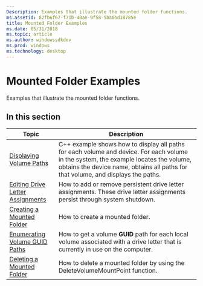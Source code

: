 ```yaml
---
Description: Examples that illustrate the mounted folder functions.
ms.assetid: 82fb6f67-f71b-40ae-9f58-5ba0bd18785e
title: Mounted Folder Examples
ms.date: 05/31/2018
ms.topic: article
ms.author: windowssdkdev
ms.prod: windows
ms.technology: desktop
---
```


# Mounted Folder Examples

Examples that illustrate the mounted folder functions.

## In this section



| Topic                                                                               | Description                                                                                                                                                                                                                          |
|-------------------------------------------------------------------------------------|--------------------------------------------------------------------------------------------------------------------------------------------------------------------------------------------------------------------------------------|
| [Displaying Volume Paths](displaying-volume-paths.md)<br/>                   | C++ example shows how to display all paths for each volume and device. For each volume in the system, the example locates the volume, obtains the device name, obtains all paths for that volume, and displays the paths.<br/> |
| [Editing Drive Letter Assignments](editing-drive-letter-assignments.md)<br/> | How to add or remove persistent drive letter assignments. These drive letter assignments persist through system shutdown.<br/>                                                                                                 |
| [Creating a Mounted Folder](mounting-a-volume-at-a-mount-point.md)<br/>      | How to create a mounted folder.<br/>                                                                                                                                                                                           |
| [Enumerating Volume GUID Paths](enumerating-unique-volume-names.md)<br/>     | How to get a volume **GUID** path for each local volume associated with a drive letter that is currently in use on the computer.<br/>                                                                                          |
| [Deleting a Mounted Folder](unmounting-a-volume-at-a-mount-point.md)<br/>    | How to delete a mounted folder by using the DeleteVolumeMountPoint function.<br/>                                                                                                                                              |



 

 

 




